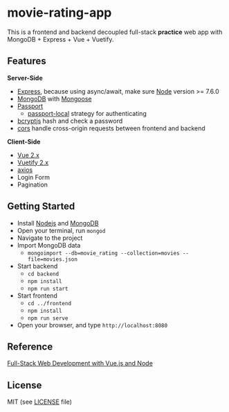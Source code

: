 # movie-rating-app

This is a frontend and backend decoupled full-stack **practice** web app with MongoDB + Express + Vue + Vuetify.

## Features

**Server-Side**

- [Express](https://github.com/expressjs/express), because using async/await, make sure [Node](www.nodejs.org) version >= 7.6.0
- [MongoDB](https://www.mongodb.com/) with [Mongoose](https://github.com/Automattic/mongoose)
- [Passport](http://passportjs.org/)
  - [passport-local](http://www.passportjs.org/packages/passport-local/) strategy for authenticating
- [bcryptjs](github.com/dcodeIO/bcrypt.js) hash and check a password
- [cors](https://github.com/expressjs/cors) handle cross-origin requests between frontend and backend

**Client-Side**

- [Vue 2.x](https://github.com/vuejs/vue)
- [Vuetify 2.x](https://github.com/vuetifyjs/vuetify)
- [axios](github.com/axios/axios)
- Login Form
- Pagination

## Getting Started

- Install [Nodejs](https://www.nodejs.org) and [MongoDB](https://docs.mongodb.com/guides/server/install)
- Open your terminal, run `mongod`
- Navigate to the project
- Import MongoDB data
  - `mongoimport --db=movie_rating --collection=movies --file=movies.json`
- Start backend
  - `cd backend`
  - `npm install`
  - `npm run start`
- Start frontend
  - `cd ../frontend`
  - `npm install`
  - `npm run serve`
- Open your browser, and type `http://localhost:8080`

## Reference

[Full-Stack Web Development with Vue.js and Node](https://www.packtpub.com/web-development/full-stack-web-development-vuejs-and-node)

## License

MIT (see [LICENSE](https://github.com/mazhiyu/movie-rating-app/blob/master/LICENSE) file)
